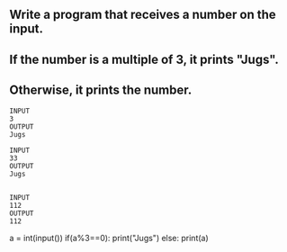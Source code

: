 ## Write a program that receives a number on the input.
## If the number is a multiple of 3, it prints "Jugs". 
## Otherwise, it prints the number.

```
INPUT 
3 
OUTPUT
Jugs

INPUT 
33
OUTPUT
Jugs


INPUT 
112
OUTPUT
112

```

a = int(input())
if(a%3==0):
  print("Jugs")
else:
  print(a)

